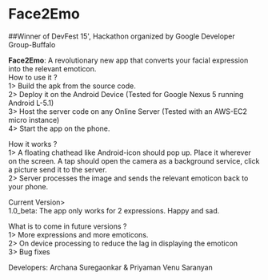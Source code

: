 # Face2Emo
##Winner of DevFest 15', Hackathon organized by Google Developer Group-Buffalo

**Face2Emo**: A revolutionary new app that converts your facial expression into the relevant emoticon. </br>
How to use it ? </br>
1> Build the apk from the source code.</br>
2> Deploy it on the Android Device (Tested for Google Nexus 5 running Android L-5.1)</br>
3> Host the server code on any Online Server (Tested with an AWS-EC2 micro instance) </br>
4> Start the app on the phone. </br>

How it works ? </br>
1> A floating chathead like Android-icon should pop up. Place it wherever on the screen. A tap should open the camera as a background service, click a picture send it to the server. </br>
2> Server processes the image and sends the relevant emoticon back to your phone. </br>

Current Version> </br>
1.0_beta: The app only works for 2 expressions. Happy and sad. </br>

What is to come in future versions ? </br>
1> More expressions and more emoticons. </br>
2> On device processing to reduce the lag in displaying the emoticon </br>
3> Bug fixes </br>

Developers: Archana Suregaonkar & Priyaman Venu Saranyan
